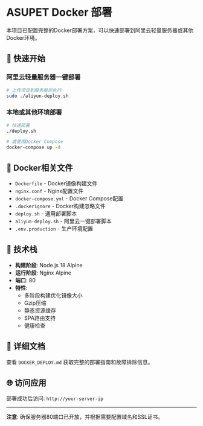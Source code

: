 # ASUPET Docker 部署

本项目已配置完整的Docker部署方案，可以快速部署到阿里云轻量服务器或其他Docker环境。

## 🚀 快速开始

### 阿里云轻量服务器一键部署

```bash
# 上传项目到服务器后执行
sudo ./aliyun-deploy.sh
```

### 本地或其他环境部署

```bash
# 快速部署
./deploy.sh

# 或使用Docker Compose
docker-compose up -d
```

## 📁 Docker相关文件

- `Dockerfile` - Docker镜像构建文件
- `nginx.conf` - Nginx配置文件
- `docker-compose.yml` - Docker Compose配置
- `.dockerignore` - Docker构建忽略文件
- `deploy.sh` - 通用部署脚本
- `aliyun-deploy.sh` - 阿里云一键部署脚本
- `.env.production` - 生产环境配置

## 🔧 技术栈

- **构建阶段**: Node.js 18 Alpine
- **运行阶段**: Nginx Alpine
- **端口**: 80
- **特性**: 
  - 多阶段构建优化镜像大小
  - Gzip压缩
  - 静态资源缓存
  - SPA路由支持
  - 健康检查

## 📖 详细文档

查看 `DOCKER_DEPLOY.md` 获取完整的部署指南和故障排除信息。

## 🌐 访问应用

部署成功后访问: `http://your-server-ip`

---

**注意**: 确保服务器80端口已开放，并根据需要配置域名和SSL证书。